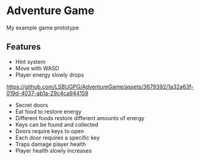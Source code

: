 # Adventure Game
My example game prototype

## Features
- Hint system
- Move with WASD
- Player energy slowly drops

https://github.com/LSBUGPG/AdventureGame/assets/3679392/1a32a63f-019d-4037-ab1a-29c4ca944159

- Secret doors
- Eat food to restore energy
- Different foods restore different amounts of energy
- Keys can be found and collected
- Doors require keys to open
- Each door requires a specific key
- Traps damage player health
- Player health slowly increases
